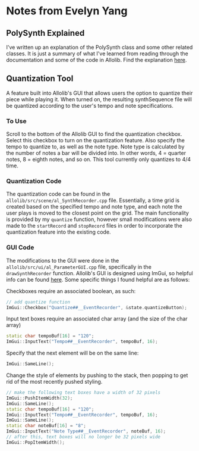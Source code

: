 # Notes from Evelyn Yang

## PolySynth Explained
I've written up an explanation of the PolySynth class and some other related classes. It is just a summary of what I've learned from reading through the documentation and some 
of the code in Allolib. Find the explanation [here](https://github.com/allolib-s21/notes-yangevelyn/blob/main/PolySynth.md).

## Quantization Tool
A feature built into Allolib's GUI that allows users the option to quantize their piece while playing it. When turned on, the resulting synthSequence file will be quantized according to the user's tempo and note specifications.  

### To Use
Scroll to the bottom of the Allolib GUI to find the quantization checkbox. Select this checkbox to turn on the quantization feature. Also specify the tempo to quantize to, as well as the note type. Note type is calculated by the number of notes a bar will be divided into. In other words, 4 = quarter notes, 8 = eighth notes, and so on. This tool currently only quantizes to 4/4 time.  

### Quantization Code
The quantization code can be found in the `allolib/src/scene/al_SynthRecorder.cpp` file. Essentially, a time grid is created based on the specified tempo and note type, and each note the user plays is moved to the closest point on the grid. The main functionality is provided by my `quantize` function, however small modifications were also made to the `startRecord` and `stopRecord` files in order to incorporate the quantization feature into the existing code.  

### GUI Code
The modifications to the GUI were done in the `allolib/src/ui/al_ParameterGUI.cpp` file, specifically in the `drawSynthRecorder` function. Allolib's GUI is designed using ImGui, so helpful info can be found [here](https://github.com/ocornut/imgui). Some specific things I found helpful are as follows:  

Checkboxes require an associated boolean, as such:  
``` cpp
// add quantize function
ImGui::Checkbox("Quantize##__EventRecorder", &state.quantizeButton);
```

Input text boxes require an associated char array (and the size of the char array)  
``` cpp
static char tempoBuf[16] = "120";
ImGui::InputText("Tempo##__EventRecorder", tempoBuf, 16);
```

Specify that the next element will be on the same line:  
``` cpp
ImGui::SameLine();
```

Change the style of elements by pushing to the stack, then popping to get rid of the most recently pushed styling.  
``` cpp
// make the following text boxes have a width of 32 pixels
ImGui::PushItemWidth(32);
ImGui::SameLine();
static char tempoBuf[16] = "120";
ImGui::InputText("Tempo##__EventRecorder", tempoBuf, 16);
ImGui::SameLine();
static char noteBuf[16] = "8";
ImGui::InputText("Note Type##__EventRecorder", noteBuf, 16);
// after this, text boxes will no longer be 32 pixels wide
ImGui::PopItemWidth();
```
